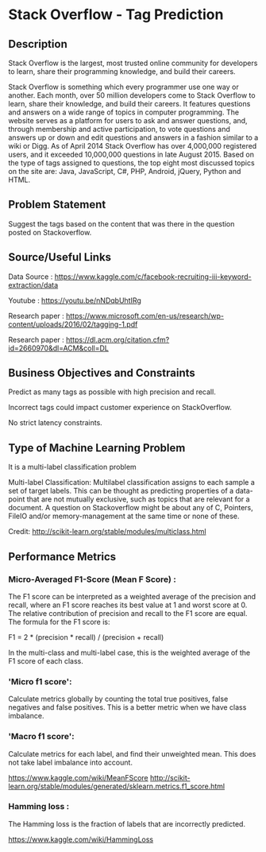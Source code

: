 # Stack Overflow - Tag Prediction

## Description

Stack Overflow is the largest, most trusted online community for developers to learn, share their programming knowledge, and build their careers.

Stack Overflow is something which every programmer use one way or another. Each month, over 50 million developers come to Stack Overflow to learn, share their knowledge, and build their careers. It features questions and answers on a wide range of topics in computer programming. The website serves as a platform for users to ask and answer questions, and, through membership and active participation, to vote questions and answers up or down and edit questions and answers in a fashion similar to a wiki or Digg. As of April 2014 Stack Overflow has over 4,000,000 registered users, and it exceeded 10,000,000 questions in late August 2015. Based on the type of tags assigned to questions, the top eight most discussed topics on the site are: Java, JavaScript, C#, PHP, Android, jQuery, Python and HTML.

## Problem Statement

Suggest the tags based on the content that was there in the question posted on Stackoverflow.

## Source/Useful Links

Data Source : https://www.kaggle.com/c/facebook-recruiting-iii-keyword-extraction/data 

Youtube : https://youtu.be/nNDqbUhtIRg 

Research paper : https://www.microsoft.com/en-us/research/wp-content/uploads/2016/02/tagging-1.pdf  

Research paper : https://dl.acm.org/citation.cfm?id=2660970&dl=ACM&coll=DL


## Business Objectives and Constraints

Predict as many tags as possible with high precision and recall.

Incorrect tags could impact customer experience on StackOverflow.

No strict latency constraints.


## Type of Machine Learning Problem

It is a multi-label classification problem 

Multi-label Classification: Multilabel classification assigns to each sample a set of target labels. This can be thought as predicting properties of a data-point that are not mutually exclusive, such as topics that are relevant for a document. A question on Stackoverflow might be about any of C, Pointers, FileIO and/or memory-management at the same time or none of these. 

Credit: http://scikit-learn.org/stable/modules/multiclass.html

## Performance Metrics

### Micro-Averaged F1-Score (Mean F Score) : 

The F1 score can be interpreted as a weighted average of the precision and recall, where an F1 score reaches its best value at 1 and worst score at 0. The relative contribution of precision and recall to the F1 score are equal. The formula for the F1 score is:

F1 = 2 * (precision * recall) / (precision + recall)

In the multi-class and multi-label case, this is the weighted average of the F1 score of each class. 

### 'Micro f1 score': 

Calculate metrics globally by counting the total true positives, false negatives and false positives. This is a better metric when we have class imbalance. 

### 'Macro f1 score': 

Calculate metrics for each label, and find their unweighted mean. This does not take label imbalance into account. 

https://www.kaggle.com/wiki/MeanFScore 
http://scikit-learn.org/stable/modules/generated/sklearn.metrics.f1_score.html 

### Hamming loss : 

The Hamming loss is the fraction of labels that are incorrectly predicted. 

https://www.kaggle.com/wiki/HammingLoss 
